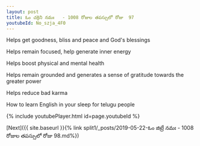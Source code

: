 ```yaml
---
layout: post
title: ఓం చక్రిని నమః   - 1008 రోజుల తపస్సులో రోజు  97
youtubeId: No_szja_4F0
---
```

 
 
Helps get goodness, bliss and peace and God's blessings
 
Helps remain focused, help generate inner energy 
 
Helps boost physical and mental health 
 
Helps remain grounded and generates a sense of gratitude towards the greater power 
 
Helps reduce bad karma
 
How to learn English in your sleep for telugu people
 
 
 
 


{% include youtubePlayer.html id=page.youtubeId %}
 
[Next]({{ site.baseurl }}{% link split1/_posts/2019-05-22-ఓం జిట్రే నమః   - 1008 రోజుల తపస్సులో రోజు  98.md%})
 
